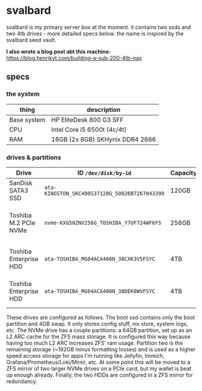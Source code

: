 # svalbard

svalbard is my primary server box at the moment. it contains two ssds and two 4tb drives - more detailed specs below. the name is inspired by the svalbard seed vault.

**I also wrote a blog post abt this machine:** https://blog.henrikvt.com/building-a-sub-200-4tb-nas

## specs

### the system

| thing       | description                     |
| ----------- | ------------------------------- |
| Base system | HP EliteDesk 800 G3 SFF         |
| CPU         | Intel Core i5 6500t (4c/4t)     |
| RAM         | 16GB (2x 8GB) SKHynix DDR4 2666 |

### drives & partitions

| Drive                  | ID `/dev/disk/by-id`                          | Capacity | Purpose                          |
| ---------------------- | --------------------------------------------- | -------- | -------------------------------- |
| SanDisk SATA3 SSD      | `ata-KINGSTON_SKC400S37128G_50026B7267043399` | 120GB    | Boot drive                       |
| Toshiba M.2 PCIe NVMe  | `nvme-KXG50ZNV256G_TOSHIBA_Y7UF724WF6FS`      | 256GB    | ARC cache + higher speed storage |
| Toshiba Enterprise HDD | `ata-TOSHIBA_MG04ACA400N_38CXK3V5FSYC`        | 4TB      | (x2 drives) Mass storage         |
| Toshiba Enterprise HDD | `ata-TOSHIBA_MG04ACA400N_38DEK8WVFSYC`        | 4TB      | (x2 drives) Mass storage         |

These drives are configured as follows. The boot ssd contains only the boot partition and 4GB swap.
It only stores config stuff, nix store, system logs, etc.
The NVMe drive has a couple partitions: a 64GB partition, set up as an L2 ARC cache for the ZFS mass storage. It is configured this way because having too much L2 ARC increases ZFS' ram usage. Partition two is the remaining storage (~192GB minus formatting losses) and is used as a higher speed access storage for apps I'm running like Jellyfin, Immich, Grafana/Prometheus/Loki/Mimir, etc.
At some point this will be moved to a ZFS mirror of two larger NVMe drives on a PCIe card, but my wallet is beat up enough already.
Finally, the two HDDs are configured in a ZFS mirror for redundancy.

